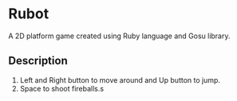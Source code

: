 # Rubot
A 2D platform game created using Ruby language and Gosu library.

## Description
1. Left and Right button to move around and Up button to jump.
2. Space to shoot fireballs.s